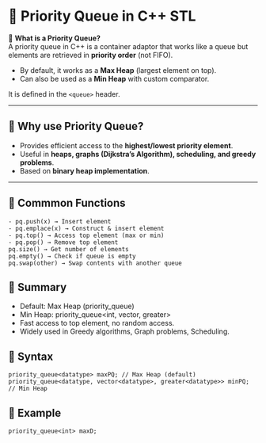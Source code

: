 # 📘 Priority Queue in C++ STL

🔹 **What is a Priority Queue?**  
A priority queue in C++ is a container adaptor that works like a queue but elements are retrieved in **priority order** (not FIFO).  
- By default, it works as a **Max Heap** (largest element on top).  
- Can also be used as a **Min Heap** with custom comparator.

It is defined in the `<queue>` header.

---

## 🔹 Why use Priority Queue?
- Provides efficient access to the **highest/lowest priority element**.  
- Useful in **heaps, graphs (Dijkstra’s Algorithm), scheduling, and greedy problems**.  
- Based on **binary heap implementation**.

---
## 🔹 Commmon Functions
```
- pq.push(x) → Insert element
- pq.emplace(x) → Construct & insert element
- pq.top() → Access top element (max or min)
- pq.pop() → Remove top element
pq.size() → Get number of elements
pq.empty() → Check if queue is empty
pq.swap(other) → Swap contents with another queue
```

## 🔹 Summary
- Default: Max Heap (priority_queue<int>)
- Min Heap: priority_queue<int, vector<int>, greater<int>>
- Fast access to top element, no random access.
- Widely used in Greedy algorithms, Graph problems, Scheduling.

## 🔹 Syntax
```
priority_queue<datatype> maxPQ; // Max Heap (default)
priority_queue<datatype, vector<datatype>, greater<datatype>> minPQ; // Min Heap
```

## 🔹 Example
```
priority_queue<int> maxD;
```
